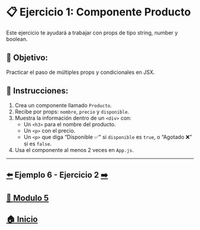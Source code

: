 # 📋 Ejercicio 1: Componente Producto

Este ejercicio te ayudará a trabajar con props de tipo string, number y boolean.

## 🎯 Objetivo:
Practicar el paso de múltiples props y condicionales en JSX.

## 📝 Instrucciones:
1. Crea un componente llamado `Producto`.
2. Recibe por props: `nombre`, `precio` y `disponible`.
3. Muestra la información dentro de un `<div>` con:
   - Un `<h3>` para el nombre del producto.
   - Un `<p>` con el precio.
   - Un `<p>` que diga “Disponible ✅” si `disponible` es `true`, o “Agotado ❌” si es `false`.
4. Usa el componente al menos 2 veces en `App.js`.

---

##  [⬅️](../Ejemplos/Ejemplo_6.md) Ejemplo 6 - Ejercicio 2 [➡️](./Ejercicio_2.md)

## [📄 Modulo 5](../Modulo_5.md) 

## [🏠 Inicio](../../README.md) 
